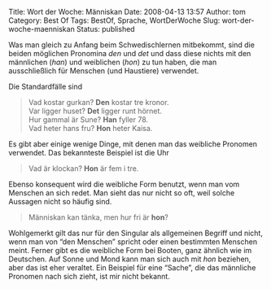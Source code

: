 Title: Wort der Woche: Människan
Date: 2008-04-13 13:57
Author: tom
Category: Best Of
Tags: BestOf, Sprache, WortDerWoche
Slug: wort-der-woche-maenniskan
Status: published

Was man gleich zu Anfang beim Schwedischlernen mitbekommt, sind die
beiden möglichen Pronomina *den* und *det* und dass diese nichts mit den
männlichen (*han*) und weiblichen (*hon*) zu tun haben, die man
ausschließlich für Menschen (und Haustiere) verwendet.

Die Standardfälle sind

> Vad kostar gurkan? **Den** kostar tre kronor.  
>  Var ligger huset? **Det** ligger runt hörnet.  
>  Hur gammal är Sune? **Han** fyller 78.  
>  Vad heter hans fru? **Hon** heter Kaisa.

Es gibt aber einige wenige Dinge, mit denen man das weibliche Pronomen
verwendet. Das bekannteste Beispiel ist die Uhr

> Vad är klockan? **Hon** är fem i tre.

Ebenso konsequent wird die weibliche Form benutzt, wenn man vom Menschen
an sich redet. Man sieht das nur nicht so oft, weil solche Aussagen
nicht so häufig sind.

> Människan kan tänka, men hur fri är **hon**?

Wohlgemerkt gilt das nur für den Singular als allgemeinen Begriff und
nicht, wenn man von “den Menschen” spricht oder einen bestimmten
Menschen meint. Ferner gibt es die weibliche Form bei Booten, ganz
ähnlich wie im Deutschen. Auf Sonne und Mond kann man sich auch mit
*hon* beziehen, aber das ist eher veraltet. Ein Beispiel für eine
“Sache”, die das männliche Pronomen nach sich zieht, ist mir nicht
bekannt.

